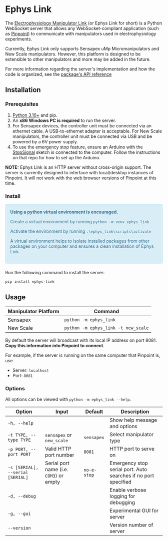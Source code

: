 # Ephys Link

The [Electrophysiology Manipulator Link](https://github.com/VirtualBrainLab/ephys-link)
(or Ephys Link for short) is a Python WebSocket server that allows any
WebSocket-compliant application (such
as [Pinpoint](https://github.com/VirtualBrainLab/Pinpoint))
to communicate with manipulators used in electrophysiology experiments.

Currently, Ephys Link only supports Sensapex uMp Micromanipulators and New Scale
manipulators. However, this platform is designed to be extensible to other
manipulators and more may be
added in the future.

For more information regarding the server's implementation and how the code is
organized, see
the [package's API reference](https://virtualbrainlab.org/api_reference_ephys_link.html)

## Installation

### Prerequisites

1. [Python 3.10+](https://www.python.org/downloads/) and pip.
2. An **x86 Windows PC is required** to run the server.
3. For Sensapex devices, the controller unit must be connected via an ethernet
   cable. A USB-to-ethernet adapter is acceptable. For New Scale manipulators,
   the controller unit must be connected via USB and be powered by a 6V power
   supply.
4. To use the emergency stop feature, ensure an Arduino with
   the [StopSignal](https://github.com/VirtualBrainLab/StopSignal) sketch is
   connected to the computer. Follow the instructions on that repo for how to
   set up the Arduino.

**NOTE:** Ephys Link is an HTTP server without cross-origin support. The server
is currently designed to interface with local/desktop instances of Pinpoint. It
will not work with the web browser versions of Pinpoint at this time.

### Install

<div style="padding: 15px; border: 1px solid transparent; border-color: transparent; margin-bottom: 20px; border-radius: 4px; color: #31708f; background-color: #d9edf7; border-color: #bce8f1;">
<b>Using a python virtual environment is encouraged.</b>
<p>Create a virtual environment by running <code>python -m venv ephys_link</code></p>
<p>Activate the environment by running <code>.\ephys_link\scripts\activate</code></p>
<p>A virtual environment helps to isolate installed packages from other packages on your computer and ensures a clean installation of Ephys Link</p>
</div>

Run the following command to install the server:

```bash
pip install ephys-link
```

## Usage

| Manipulator Platform | Command                             |
|----------------------|-------------------------------------|
| Sensapex             | `python -m ephys_link`              |
| New Scale            | `python -m ephys_link -t new_scale` |

By default the server will broadcast with its local IP address on port 8081.
**Copy this information into Pinpoint to connect**.

For example, if the server is running on the same computer that Pinpoint is, use

- Server: `localhost`
- Port: `8081`

### Options

All options can be viewed with `python -m ephys_link --help`.

| Option                           | Input                                   | Default     | Description                                                    |
|----------------------------------|-----------------------------------------|-------------|----------------------------------------------------------------|
| `-h, --help`                     |                                         |             | Show help message and options                                  |
| `-t TYPE, --type TYPE`           | `sensapex` or `new_scale`               | `sensapex`  | Select manipulator type                                        |
| `-p PORT, --port PORT`           | Valid HTTP port number                  | `8081`      | HTTP port to serve on                                          |
| `-s [SERIAL], --serial [SERIAL]` | Serial port name (i.e. `COM3`) or empty | `no-e-stop` | Emergency stop serial port. Auto searches if no port specified |
| `-d, --debug`                    |                                         |             | Enable verbose logging for debugging                           |
| `-g, --gui`                      |                                         |             | Experimental GUI for server                                    |
| `--version`                      |                                         |             | Version number of server                                       |